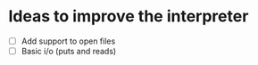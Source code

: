 # Ideas to improve the interpreter

- [ ] Add support to open files
- [ ] Basic i/o (puts and reads)

